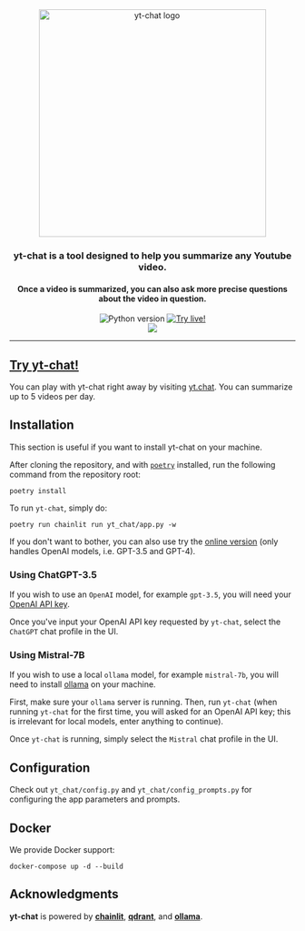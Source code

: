<div align="center">
  <picture align="center" with="200">
    <source media="(prefers-color-scheme: dark)" srcset="https://github.com/mcordier/yt-chat/blob/5bbae54e1c9f46f11af9090a83089786d9832e6f/public/logo_dark.png">
    <source media="(prefers-color-scheme: light)" srcset="https://github.com/mcordier/yt-chat/blob/5bbae54e1c9f46f11af9090a83089786d9832e6f/public/logo_light.png">
  <img alt="yt-chat logo" src="https://github.com/mcordier/yt-chat/blob/5bbae54e1c9f46f11af9090a83089786d9832e6f/public/logo_light.png" width="400"/>
  </picture>
</div>

<h3 align="center">yt-chat is a tool designed to help you summarize any Youtube video.</h3>
<h4 align="center">Once a video is summarized, you can also ask more precise questions about the video in question.</h4>

<div align="center">
<!-- <img alt="All workflows" src="https://github.com/Fonction-Labs/jade/actions/workflows/all.yml/badge.svg"/> -->
<!-- <a href="https://github.com/Fonction-Labs/jade/actions/workflows/all.yml?query=branch%3Amain"> -->
<img alt="Python version" src="https://img.shields.io/badge/python-3.10-blue"/>
<!-- </a> -->
<a href="https://yt.chat">
<img alt="Try live!" src="https://img.shields.io/static/v1?color=green&label=&message=Try live!"/>
</a>
</div>

<div align="center">
<img src="https://github.com/mcordier/yt-chat/assets/40168022/daa1f7b3-0cf8-414c-9200-429142b4e251"></img>
</div>

---

[Try yt-chat!](https://yt.chat)
------------
You can play with yt-chat right away by visiting [yt.chat](https://yt.chat). You can summarize up to 5 videos per day.

Installation
------------
This section is useful if you want to install yt-chat on your machine.

After cloning the repository, and with [`poetry`](https://python-poetry.org/) installed, run the following command from the repository root:
```
poetry install
```

To run `yt-chat`, simply do:
```
poetry run chainlit run yt_chat/app.py -w
```

If you don't want to bother, you can also use try the [online version](https://yt.chat) (only handles OpenAI models, i.e. GPT-3.5 and GPT-4).


### Using ChatGPT-3.5
If you wish to use an `OpenAI` model, for example `gpt-3.5`, you will need your [OpenAI API key](https://platform.openai.com/api-keys).

Once you've input your OpenAI API key requested by `yt-chat`, select the `ChatGPT` chat profile in the UI.


### Using Mistral-7B
If you wish to use a local `ollama` model, for example `mistral-7b`, you will need to install [ollama](https://ollama.com/) on your machine.

First, make sure your `ollama` server is running. Then, run `yt-chat` (when running `yt-chat` for the first time, you will asked for an OpenAI API key; this is irrelevant for local models, enter anything to continue).

Once `yt-chat` is running, simply select the `Mistral` chat profile in the UI.


Configuration
------------
Check out `yt_chat/config.py` and `yt_chat/config_prompts.py` for configuring the app parameters and prompts.


Docker
------------
We provide Docker support:
```
docker-compose up -d --build
```


Acknowledgments
------------
**yt-chat** is powered by **[chainlit](https://github.com/Chainlit/chainlit)**, **[qdrant](https://github.com/qdrant/qdrant)**, and **[ollama](https://github.com/ollama/ollama-python)**.
